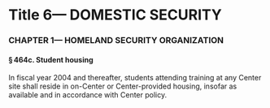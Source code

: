 
# Title 6— DOMESTIC SECURITY
### CHAPTER 1— HOMELAND SECURITY ORGANIZATION
#### § 464c. Student housing

In fiscal year 2004 and thereafter, students attending training at any Center site shall reside in on-Center or Center-provided housing, insofar as available and in accordance with Center policy.
